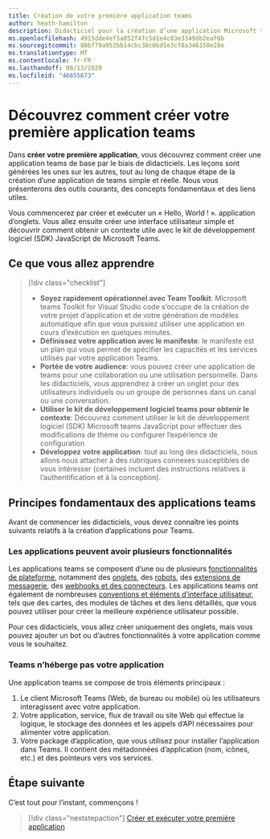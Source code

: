 ```yaml
---
title: Création de votre première application teams
author: heath-hamilton
description: Didacticiel pour la création d’une application Microsoft teams réelle
ms.openlocfilehash: 4915dde4ef5a852f4fc5d1e4c83e3349db2eaf6b
ms.sourcegitcommit: 80bf79a952bb14cbc38c0bd1e3cf8a346158e28e
ms.translationtype: MT
ms.contentlocale: fr-FR
ms.lasthandoff: 08/13/2020
ms.locfileid: "46655673"
---
```

# <a name="learn-how-to-build-your-first-teams-app"></a>Découvrez comment créer votre première application teams

Dans **créer votre première application**, vous découvrez comment créer une application teams de base par le biais de didacticiels. Les leçons sont générées les unes sur les autres, tout au long de chaque étape de la création d’une application de teams simple et réelle. Nous vous présenterons des outils courants, des concepts fondamentaux et des liens utiles.

Vous commencerez par créer et exécuter un « Hello, World ! ». application d’onglets. Vous allez ensuite créer une interface utilisateur simple et découvrir comment obtenir un contexte utile avec le kit de développement logiciel (SDK) JavaScript de Microsoft Teams.

## <a name="what-youll-learn"></a>Ce que vous allez apprendre

> [!div class="checklist"]
  >
  > - **Soyez rapidement opérationnel avec Team Toolkit**: Microsoft teams Toolkit for Visual Studio code s’occupe de la création de votre projet d’application et de votre génération de modèles automatique afin que vous puissiez utiliser une application en cours d’exécution en quelques minutes.
  > - **Définissez votre application avec le manifeste**: le manifeste est un plan qui vous permet de spécifier les capacités et les services utilisés par votre application Teams.
  > - **Portée de votre audience**: vous pouvez créer une application de teams pour une collaboration ou une utilisation personnelle. Dans les didacticiels, vous apprendrez à créer un onglet pour des utilisateurs individuels ou un groupe de personnes dans un canal ou une conversation.
  > - **Utiliser le kit de développement logiciel teams pour obtenir le contexte**: Découvrez comment utiliser le kit de développement logiciel (SDK) Microsoft teams JavaScript pour effectuer des modifications de thème ou configurer l’expérience de configuration  
  > - **Développez votre application**: tout au long des didacticiels, nous allons nous attacher à des rubriques connexes susceptibles de vous intéresser (certaines incluent des instructions relatives à l’authentification et à la conception).

## <a name="teams-app-fundamentals"></a>Principes fondamentaux des applications teams

Avant de commencer les didacticiels, vous devez connaître les points suivants relatifs à la création d’applications pour Teams.

### <a name="apps-can-have-multiple-capabilities"></a>Les applications peuvent avoir plusieurs fonctionnalités

Les applications teams se composent d’une ou de plusieurs [fonctionnalités de plateforme](../capabilities-overview.md), notamment des [onglets](../doc-links/what-are-tabs.md), des [robots](../doc-links/what-are-bots.md ), des [extensions de messagerie](../doc-links/what-are-messaging-extensions.md), des [webhooks et des connecteurs](../doc-links/what-are-webhooks-and-connectors.md). Les applications teams ont également de nombreuses [conventions et éléments d’interface utilisateur](../doc-links/teams-ui-conventions.md), tels que des cartes, des modules de tâches et des liens détaillés, que vous pouvez utiliser pour créer la meilleure expérience utilisateur possible.

Pour ces didacticiels, vous allez créer uniquement des onglets, mais vous pouvez ajouter un bot ou d’autres fonctionnalités à votre application comme vous le souhaitez.

### <a name="teams-doesnt-host-your-app"></a>Teams n’héberge pas votre application  

Une application teams se compose de trois éléments principaux :

1. Le client Microsoft Teams (Web, de bureau ou mobile) où les utilisateurs interagissent avec votre application.
1. Votre application, service, flux de travail ou site Web qui effectue la logique, le stockage des données et les appels d’API nécessaires pour alimenter votre application.
1. Votre package d’application, que vous utilisez pour installer l’application dans Teams. Il contient des métadonnées d’application (nom, icônes, etc.) et des pointeurs vers vos services.

## <a name="next-step"></a>Étape suivante

C’est tout pour l’instant, commençons !

> [!div class="nextstepaction"]
> [Créer et exécuter votre première application](build-and-run-with-toolkit.md)
